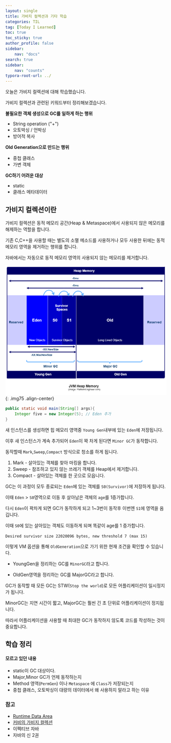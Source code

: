 ```yaml
---
layout: single
title: 가바지 컬렉션과 기타 학습
categories: TIL
tag: [Today I Learned]
toc: true
toc_sticky: true
author_profile: false
sidebar:
    nav: "docs"
search: true
sidebar:
    nav: "counts"
typora-root-url: ../ 
---
```






  

오늘은 가비지 컬렉션에 대해 학습했습니다.

가비지 컬렉션과 관련된 키워드부터 정리해보겠습니다.

**불필요한 객체 생성으로 GC를 일하게 하는 행위**

+ String operation ("+")
+ 오토박싱 / 언박싱
+ 방어적 복사

**Old Generation으로 만드는 행위**

+ 중첩 클래스
+ 가변 객체

**GC하기 어려운 대상**

+ static
+ 클래스 메타데이터



## 가비지 컬렉션이란

가비지 컬렉션은 동적 메모리 공간(Heap & Metaspace)에서 사용되지 않은 메모리를 해제하는 역할을 합니다.

기존 C,C++을 사용할 때는 별도의 소멸 메소드를 사용하거나 모두 사용한 뒤에는 동적 메모리 영역을 제거하는 행위를 합니다.

자바에서는 자동으로 동적 메모리 영역의 사용되지 않는 메모리를 제거합니다.



![heap-memory](/../images/2024-06-24-til-20240624/heap-memory.png "이미지 출처: https://medium.com/platform-engineer/understanding-java-memory-model-1d0863f6d973"){: .img75 .align-center}

```java
public static void main(String[] args){
    Integer five = new Integer(5); // Eden 추가
}
```

새 인스턴스를 생성하면 힙 메모리 영역중 `Young Gen`내부에 있는 `Eden`에 저장됩니다.

이후 새 인스턴스가 계속 추가되어 `Eden`이 꽉 차게 된다면 `Minor GC`가 동작합니다.

동작할때 `Mark`,`Sweep`,`Compact` 방식으로 청소를 하게 됩니다.

1. Mark - 살아있는 객체를 찾아 마킹을 합니다.
2. Sweep - 참조하고 있지 않는 쓰레기 객체를 Heap에서 제거합니다.
3. Compact - 살아있는 객체를 한 곳으로 모읍니다.

GC는 이 과정이 모두 종료되는 `Eden`에 있는 객체를 `S0(Survivor)`에 저장하게 됩니다. 

이때 `Eden` > `S0`영역으로 이동 후 살아남은 객체의 `age`를 1증가합니다.

다시 `Eden`이 꽉차게 되면 GC가 동작하게 되고 1~3번이 동작후 이번엔 `S1`에 영역을 옴깁니다.

이때 `S0`에 있는 살아있는 객체도 이동하게 되며 똑같이 age를 1 증가합니다.

`Desired survivor size 22020096 bytes, new threshold 7 (max 15)` 

이렇게 VM 옵션을 통해 `OldGeneration`으로 가기 위한 현재 조건을 확인할 수 있습니다.

+ YoungGen을 정리하는 GC를 `MinorGC`라고 합니다.

+ OldGen영역을 정리하는 GC를 MajorGC라고 합니다.

GC가 동작할 때 모든 GC는 STW(`Stop the world`)로 모든 어플리케이션이 일시정지가 됩니다.

MinorGC는 지연 시간이 짧고, MajorGC는 훨씬 긴 초 단위로 어플리케이션이 정지됩니다.

따라서 어플리케이션을 사용할 때 최대한 GC가 동작하지 않도록 코드를 작성하는 것이 중요합니다.



## 학습 정리

#### 모르고 있던 내용

+ static이 GC 대상이다.
+ Major,Minor GC가 언제 동작하는지
+ Method 영역(`PermGen`) 이나 `Metaspace` 에 `Class`가 저장되는지
+ 중첩 클래스, 오토박싱이 대량의 데이터에서 왜 사용하지 말라고  하는 이유





### 참고

+ [Runtime Data Area](https://seunghyunson.tistory.com/23)
+ [커비의 가비지 컬렉션](https://youtu.be/UJDXXmuMldM?si=KobuuRxHpvxen4yB)
+ 이펙티브 자바
+ 자바의 신 2권